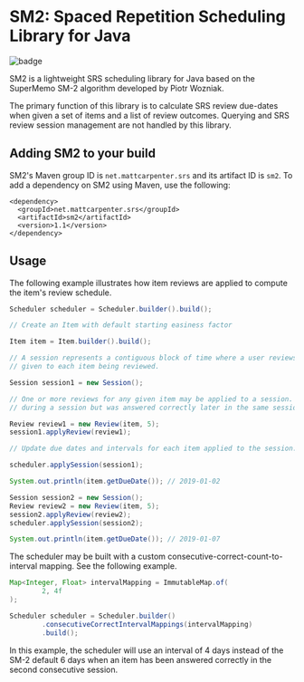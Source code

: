 # SM2: Spaced Repetition Scheduling Library for Java
![badge](https://github.com/mattcarpenter/sm2/workflows/Java%20CI/badge.svg?branch=master)

SM2 is a lightweight SRS scheduling library for Java based on the SuperMemo SM-2 algorithm developed by Piotr Wozniak.

The primary function of this library is to calculate SRS review due-dates when given a set of items and a list of review outcomes. Querying and SRS review session management are not handled by this library.

## Adding SM2 to your build

SM2's Maven group ID is `net.mattcarpenter.srs` and its artifact ID is `sm2`. To add a dependency on SM2 using Maven, use the following:

```$xslt
<dependency>
  <groupId>net.mattcarpenter.srs</groupId>
  <artifactId>sm2</artifactId>
  <version>1.1</version>
</dependency>
```

## Usage

The following example illustrates how item reviews are applied to compute the item's review schedule.

```java
Scheduler scheduler = Scheduler.builder().build();

// Create an Item with default starting easiness factor

Item item = Item.builder().build();

// A session represents a contiguous block of time where a user reviews one or more items until a satisfactory score is
// given to each item being reviewed.

Session session1 = new Session();

// One or more reviews for any given item may be applied to a session. As per the SM-2 algorithm, if an item lapsed
// during a session but was answered correctly later in the same session, the item's EF will not be adjusted.

Review review1 = new Review(item, 5);
session1.applyReview(review1);

// Update due dates and intervals for each item applied to the session.

scheduler.applySession(session1);

System.out.println(item.getDueDate()); // 2019-01-02

Session session2 = new Session();
Review review2 = new Review(item, 5);
session2.applyReview(review2);
scheduler.applySession(session2);

System.out.println(item.getDueDate()); // 2019-01-07
```

The scheduler may be built with a custom consecutive-correct-count-to-interval mapping. See the following example.

```java
Map<Integer, Float> intervalMapping = ImmutableMap.of(
        2, 4f
);

Scheduler scheduler = Scheduler.builder()
        .consecutiveCorrectIntervalMappings(intervalMapping)
        .build();
```

In this example, the scheduler will use an interval of 4 days instead of the SM-2 default 6 days when an item has been answered correctly in the second consecutive session.
